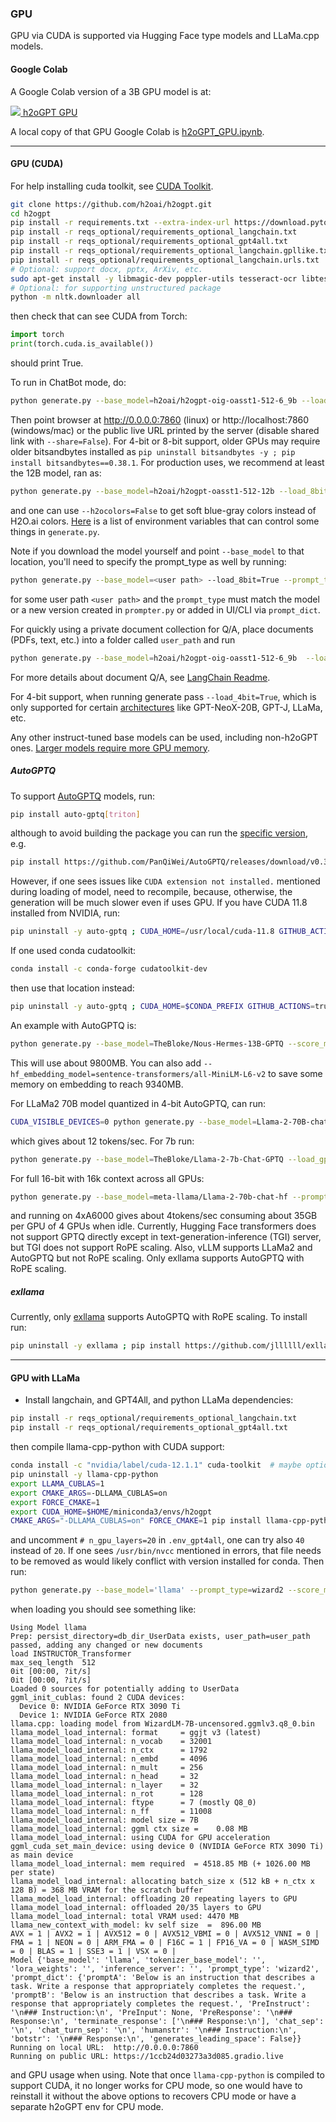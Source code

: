 ### GPU

GPU via CUDA is supported via Hugging Face type models and LLaMa.cpp models.

#### Google Colab

A Google Colab version of a 3B GPU model is at:

[![](https://colab.research.google.com/assets/colab-badge.svg) h2oGPT GPU](https://colab.research.google.com/drive/143-KFHs2iCqXTQLI2pFCDiR69z0dR8iE?usp=sharing)

A local copy of that GPU Google Colab is [h2oGPT_GPU.ipynb](h2oGPT_GPU.ipynb).

---

#### GPU (CUDA)

For help installing cuda toolkit, see [CUDA Toolkit](INSTALL.md#installing-cuda-toolkit).

```bash
git clone https://github.com/h2oai/h2ogpt.git
cd h2ogpt
pip install -r requirements.txt --extra-index-url https://download.pytorch.org/whl/cu118
pip install -r reqs_optional/requirements_optional_langchain.txt
pip install -r reqs_optional/requirements_optional_gpt4all.txt
pip install -r reqs_optional/requirements_optional_langchain.gpllike.txt
pip install -r reqs_optional/requirements_optional_langchain.urls.txt
# Optional: support docx, pptx, ArXiv, etc.
sudo apt-get install -y libmagic-dev poppler-utils tesseract-ocr libtesseract-dev libreoffice
# Optional: for supporting unstructured package
python -m nltk.downloader all
```
then check that can see CUDA from Torch:
```python
import torch
print(torch.cuda.is_available())
```
should print True.

To run in ChatBot mode, do:
```bash
python generate.py --base_model=h2oai/h2ogpt-oig-oasst1-512-6_9b --load_8bit=True
```
Then point browser at http://0.0.0.0:7860 (linux) or http://localhost:7860 (windows/mac) or the public live URL printed by the server (disable shared link with `--share=False`).  For 4-bit or 8-bit support, older GPUs may require older bitsandbytes installed as `pip uninstall bitsandbytes -y ; pip install bitsandbytes==0.38.1`.  For production uses, we recommend at least the 12B model, ran as:
```bash
python generate.py --base_model=h2oai/h2ogpt-oasst1-512-12b --load_8bit=True
```
and one can use `--h2ocolors=False` to get soft blue-gray colors instead of H2O.ai colors.  [Here](FAQ.md#what-envs-can-i-pass-to-control-h2ogpt) is a list of environment variables that can control some things in `generate.py`.

Note if you download the model yourself and point `--base_model` to that location, you'll need to specify the prompt_type as well by running:
```bash
python generate.py --base_model=<user path> --load_8bit=True --prompt_type=human_bot
```
for some user path `<user path>` and the `prompt_type` must match the model or a new version created in `prompter.py` or added in UI/CLI via `prompt_dict`.

For quickly using a private document collection for Q/A, place documents (PDFs, text, etc.) into a folder called `user_path` and run
```bash
python generate.py --base_model=h2oai/h2ogpt-oig-oasst1-512-6_9b  --load_8bit=True --langchain_mode=UserData --user_path=user_path
```
For more details about document Q/A, see [LangChain Readme](README_LangChain.md).

For 4-bit support, when running generate pass `--load_4bit=True`, which is only supported for certain [architectures](https://github.com/huggingface/peft#models-support-matrix) like GPT-NeoX-20B, GPT-J, LLaMa, etc.

Any other instruct-tuned base models can be used, including non-h2oGPT ones.  [Larger models require more GPU memory](FAQ.md#larger-models-require-more-gpu-memory).

##### AutoGPTQ

To support [AutoGPTQ](https://github.com/PanQiWei/AutoGPTQ) models, run:
```bash
pip install auto-gptq[triton]
```
although to avoid building the package you can run the [specific version](https://github.com/PanQiWei/AutoGPTQ/releases), e.g.
```bash
pip install https://github.com/PanQiWei/AutoGPTQ/releases/download/v0.3.0/auto_gptq-0.3.0+cu118-cp310-cp310-linux_x86_64.whl
```
However, if one sees issues like `CUDA extension not installed.` mentioned during loading of model, need to recompile,
because, otherwise, the generation will be much slower even if uses GPU.  If you have CUDA 11.8 installed from NVIDIA, run:
```bash
pip uninstall -y auto-gptq ; CUDA_HOME=/usr/local/cuda-11.8 GITHUB_ACTIONS=true pip install auto-gptq --no-cache-dir
```
If one used conda cudatoolkit:
```bash
conda install -c conda-forge cudatoolkit-dev
```
then use that location instead:
```bash
pip uninstall -y auto-gptq ; CUDA_HOME=$CONDA_PREFIX GITHUB_ACTIONS=true pip install auto-gptq --no-cache-dir
```
An example with AutoGPTQ is:
```bash
python generate.py --base_model=TheBloke/Nous-Hermes-13B-GPTQ --score_model=None --load_gptq=nous-hermes-13b-GPTQ-4bit-128g.no-act.order --use_safetensors=True --prompt_type=instruct --langchain_mode=UserData
```
This will use about 9800MB.  You can also add `--hf_embedding_model=sentence-transformers/all-MiniLM-L6-v2` to save some memory on embedding to reach 9340MB.

For LLaMa2 70B model quantized in 4-bit AutoGPTQ, can run:
```bash
CUDA_VISIBLE_DEVICES=0 python generate.py --base_model=Llama-2-70B-chat-GPTQ --load_gptq="gptq_model-4bit--1g" --use_safetensors=True --prompt_type=llama2 --save_dir='70bgptq4bit`
```
which gives about 12 tokens/sec.  For 7b run:
```bash
python generate.py --base_model=TheBloke/Llama-2-7b-Chat-GPTQ --load_gptq="gptq_model-4bit-128g" --use_safetensors=True --prompt_type=llama2 --save_dir='7bgptq4bit`
```
For full 16-bit with 16k context across all GPUs:
```bash
python generate.py --base_model=meta-llama/Llama-2-70b-chat-hf --prompt_type=llama2 --rope_scaling="{'type': 'linear', 'factor': 4}" --use_gpu_id=False --save_dir=savemeta70b
```
and running on 4xA6000 gives about 4tokens/sec consuming about 35GB per GPU of 4 GPUs when idle.
Currently, Hugging Face transformers does not support GPTQ directly except in text-generation-inference (TGI) server, but TGI does not support RoPE scaling.  Also, vLLM supports LLaMa2 and AutoGPTQ but not RoPE scaling.  Only exllama supports AutoGPTQ with RoPE scaling.

##### exllama

Currently, only [exllama](https://github.com/turboderp/exllama) supports AutoGPTQ with RoPE scaling.  To install run:
```bash
pip uninstall -y exllama ; pip install https://github.com/jllllll/exllama/releases/download/0.0.7/exllama-0.0.7+cu118-cp310-cp310-linux_x86_64.whl
```

---

#### GPU with LLaMa

* Install langchain, and GPT4All, and python LLaMa dependencies:
```bash
pip install -r reqs_optional/requirements_optional_langchain.txt
pip install -r reqs_optional/requirements_optional_gpt4all.txt
```
then compile llama-cpp-python with CUDA support:
```bash
conda install -c "nvidia/label/cuda-12.1.1" cuda-toolkit  # maybe optional
pip uninstall -y llama-cpp-python
export LLAMA_CUBLAS=1
export CMAKE_ARGS=-DLLAMA_CUBLAS=on
export FORCE_CMAKE=1
export CUDA_HOME=$HOME/miniconda3/envs/h2ogpt
CMAKE_ARGS="-DLLAMA_CUBLAS=on" FORCE_CMAKE=1 pip install llama-cpp-python==0.1.68 --no-cache-dir --verbose
```
and uncomment `# n_gpu_layers=20` in `.env_gpt4all`, one can try also `40` instead of `20`.  If one sees `/usr/bin/nvcc` mentioned in errors, that file needs to be removed as would likely conflict with version installed for conda.  Then run:
```bash
python generate.py --base_model='llama' --prompt_type=wizard2 --score_model=None --langchain_mode='UserData' --user_path=user_path
```
when loading you should see something like:
```text
Using Model llama
Prep: persist_directory=db_dir_UserData exists, user_path=user_path passed, adding any changed or new documents
load INSTRUCTOR_Transformer
max_seq_length  512
0it [00:00, ?it/s]
0it [00:00, ?it/s]
Loaded 0 sources for potentially adding to UserData
ggml_init_cublas: found 2 CUDA devices:
  Device 0: NVIDIA GeForce RTX 3090 Ti
  Device 1: NVIDIA GeForce RTX 2080
llama.cpp: loading model from WizardLM-7B-uncensored.ggmlv3.q8_0.bin
llama_model_load_internal: format     = ggjt v3 (latest)
llama_model_load_internal: n_vocab    = 32001
llama_model_load_internal: n_ctx      = 1792
llama_model_load_internal: n_embd     = 4096
llama_model_load_internal: n_mult     = 256
llama_model_load_internal: n_head     = 32
llama_model_load_internal: n_layer    = 32
llama_model_load_internal: n_rot      = 128
llama_model_load_internal: ftype      = 7 (mostly Q8_0)
llama_model_load_internal: n_ff       = 11008
llama_model_load_internal: model size = 7B
llama_model_load_internal: ggml ctx size =    0.08 MB
llama_model_load_internal: using CUDA for GPU acceleration
ggml_cuda_set_main_device: using device 0 (NVIDIA GeForce RTX 3090 Ti) as main device
llama_model_load_internal: mem required  = 4518.85 MB (+ 1026.00 MB per state)
llama_model_load_internal: allocating batch_size x (512 kB + n_ctx x 128 B) = 368 MB VRAM for the scratch buffer
llama_model_load_internal: offloading 20 repeating layers to GPU
llama_model_load_internal: offloaded 20/35 layers to GPU
llama_model_load_internal: total VRAM used: 4470 MB
llama_new_context_with_model: kv self size  =  896.00 MB
AVX = 1 | AVX2 = 1 | AVX512 = 0 | AVX512_VBMI = 0 | AVX512_VNNI = 0 | FMA = 1 | NEON = 0 | ARM_FMA = 0 | F16C = 1 | FP16_VA = 0 | WASM_SIMD = 0 | BLAS = 1 | SSE3 = 1 | VSX = 0 | 
Model {'base_model': 'llama', 'tokenizer_base_model': '', 'lora_weights': '', 'inference_server': '', 'prompt_type': 'wizard2', 'prompt_dict': {'promptA': 'Below is an instruction that describes a task. Write a response that appropriately completes the request.', 'promptB': 'Below is an instruction that describes a task. Write a response that appropriately completes the request.', 'PreInstruct': '\n### Instruction:\n', 'PreInput': None, 'PreResponse': '\n### Response:\n', 'terminate_response': ['\n### Response:\n'], 'chat_sep': '\n', 'chat_turn_sep': '\n', 'humanstr': '\n### Instruction:\n', 'botstr': '\n### Response:\n', 'generates_leading_space': False}}
Running on local URL:  http://0.0.0.0:7860
Running on public URL: https://1ccb24d03273a3d085.gradio.live
```
and GPU usage when using.  Note that once `llama-cpp-python` is compiled to support CUDA, it no longer works for CPU mode,
so one would have to reinstall it without the above options to recovers CPU mode or have a separate h2oGPT env for CPU mode.
